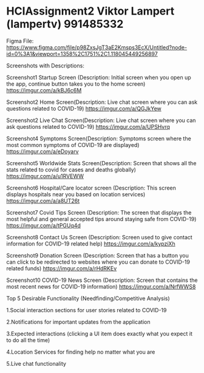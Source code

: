 # HCIAssignment2 Viktor Lampert (lampertv) 991485332
Figma File: https://www.figma.com/file/p98ZxsJgT3aE2Kmsps3EcX/Untitled?node-id=0%3A1&viewport=1358%2C1751%2C1.118045449256897

Screenshots with Descriptions:

Screenshot1 Startup Screen (Description: Initial screen when you open up the app, continue button takes you to the home screen)
https://imgur.com/a/kBJ6c6M

Screenshot2 Home Screen(Description: Live chat screen where you can ask questions related to COVID-19)
https://imgur.com/a/QGJkYew

Screenshot2 Live Chat Screen(Description: Live chat screen where you can ask questions related to COVID-19)
https://imgur.com/a/UPSHvrq

Screenshot4 Symptoms Screen(Description: Symptoms screen where the most common symptoms of COVID-19 are displayed)
https://imgur.com/a/eDoyarv

Screenshot5 Worldwide Stats Screen(Description: Screen that shows all the stats related to covid for cases and deaths globally)
https://imgur.com/a/u1RVEWW

Screenshot6 Hospital/Care locator screen (Description: This screen displays hospitals near you based on location services)
https://imgur.com/a/a8UT26t

Screenshot7 Covid Tips Screen (Description: The screen that displays the most helpful and general accepted tips around staying safe from COVID-19)
https://imgur.com/a/tPGUq4d

Screenshot8 Contact Us Screen (Description: Screen used to give contact information for COVID-19 related help)
https://imgur.com/a/kypziXh

Screenshot9 Donation Screen (Description: Screen that has a button you can click to be redirected to websites where you can donate to COVID-19 related funds)
https://imgur.com/a/rHdRKEv

Screenshot10 COVID-19 News Screen (Description: Screen that contains the most recent news for COVID-19 information)
https://imgur.com/a/NrfWWS8

Top 5 Desirable Functionality (Needfinding/Competitive Analysis)

1.Social interaction sections for user stories related to COVID-19

2.Notifications for important updates from the application

3.Expected interactions (clicking a UI item does exactly what you expect it to do all the time)

4.Location Services for finding help no matter what you are

5.Live chat functionality
